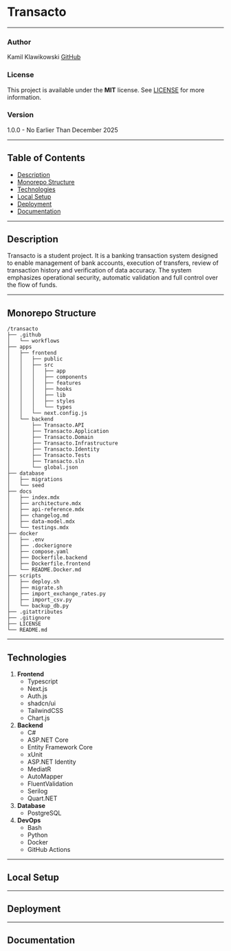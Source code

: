 # Transacto

---

### Author

Kamil Klawikowski
[GitHub](https://github.com/kamil-klawi)

### License

This project is available under the **MIT** license.
See [LICENSE](LICENSE) for more information.

### Version

1.0.0 - No Earlier Than December 2025

---

## Table of Contents

- [Description](#description)
- [Monorepo Structure](#monorepo-structure)
- [Technologies](#technologies)
- [Local Setup](#local-setup)
- [Deployment](#deployment)
- [Documentation](#documentation)

---

## Description

Transacto is a student project. It is a banking transaction system designed to enable management of bank accounts, execution of transfers, review of transaction history and verification of data accuracy. The system emphasizes operational security, automatic validation and full control over the flow of funds.

---

## Monorepo Structure

```
/transacto
├── .github
│   └── workflows
├── apps
│   ├── frontend
│   │   ├── public
│   │   ├── src
│   │   │   ├── app
│   │   │   ├── components
│   │   │   ├── features
│   │   │   ├── hooks
│   │   │   ├── lib
│   │   │   ├── styles
│   │   │   └── types
│   │   └── next.config.js
│   └── backend
│       ├── Transacto.API
│       ├── Transacto.Application
│       ├── Transacto.Domain
│       ├── Transacto.Infrastructure
│       ├── Transacto.Identity
│       ├── Transacto.Tests 
│       ├── Transacto.sln
│       └── global.json
├── database
│   ├── migrations
│   └── seed
├── docs
│   ├── index.mdx
│   ├── architecture.mdx
│   ├── api-reference.mdx
│   ├── changelog.md
│   ├── data-model.mdx
│   └── testings.mdx
├── docker
│   ├── .env
│   ├── .dockerignore
│   ├── compose.yaml
│   ├── Dockerfile.backend
│   ├── Dockerfile.frontend
│   └── README.Docker.md
├── scripts
│   ├── deploy.sh
│   ├── migrate.sh
│   ├── import_exchange_rates.py
│   ├── import_csv.py
│   └── backup_db.py
├── .gitattributes
├── .gitignore
├── LICENSE
└── README.md
```

---

## Technologies

1. **Frontend**
    - Typescript
    - Next.js
    - Auth.js
    - shadcn/ui
    - TailwindCSS
    - Chart.js
2. **Backend**
    - C#
    - ASP.NET Core
    - Entity Framework Core
    - xUnit
    - ASP.NET Identity
    - MediatR
    - AutoMapper
    - FluentValidation
    - Serilog
    - Quart.NET
3. **Database**
    - PostgreSQL
4. **DevOps**
    - Bash
    - Python
    - Docker
    - GitHub Actions

---

## Local Setup

---

## Deployment

---

## Documentation
